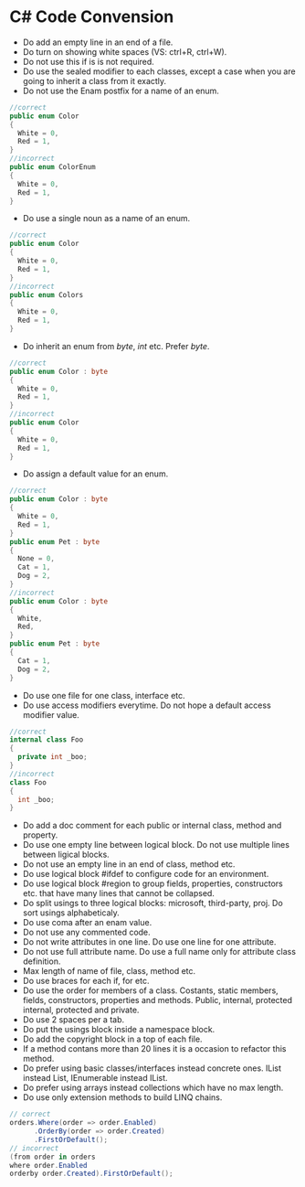 # C# Code Convension

* Do add an empty line in an end of a file.
* Do turn on showing white spaces (VS: ctrl+R, ctrl+W).
* Do not use this if is is not required.
* Do use the sealed modifier to each classes, except a case when you are going to inherit a class from it exactly.
* Do not use the Enam postfix for a name of an enum.
```csharp
//correct
public enum Color
{
  White = 0,
  Red = 1,
}
//incorrect
public enum ColorEnum
{
  White = 0,
  Red = 1,
}
```
* Do use a single noun as a name of an enum.
```csharp
//correct
public enum Color
{
  White = 0,
  Red = 1,
}
//incorrect
public enum Colors
{
  White = 0,
  Red = 1,
}
```
* Do inherit an enum from *byte*, *int* etc. Prefer *byte*.
```csharp
//correct
public enum Color : byte
{
  White = 0,
  Red = 1,
}
//incorrect
public enum Color
{
  White = 0,
  Red = 1,
}
```
* Do assign a default value for an enum.
```csharp
//correct
public enum Color : byte
{
  White = 0,
  Red = 1,
}
public enum Pet : byte
{
  None = 0,
  Cat = 1,
  Dog = 2,
}
//incorrect
public enum Color : byte
{
  White,
  Red,
}
public enum Pet : byte
{
  Cat = 1,
  Dog = 2,
}
```
* Do use one file for one class, interface etc.
* Do use access modifiers everytime. Do not hope a default access modifier value.
```csharp
//correct
internal class Foo
{
  private int _boo;
}
//incorrect
class Foo
{
  int _boo;
}
```
* Do add a doc comment for each public or internal class, method and property.
* Do use one empty line between logical block. Do not use multiple lines between ligical blocks.
* Do not use an empty line in an end of class, method etc.
* Do use logical block #ifdef to configure code for an environment.
* Do use logical block #region to group fields, properties, constructors etc. that have many lines that cannot be collapsed.
* Do split usings to three logical blocks: microsoft, third-party, proj. Do sort usings alphabeticaly.
* Do use coma after an enam value.
* Do not use any commented code.
* Do not write attributes in one line. Do use one line for one attribute.
* Do not use full attribute name. Do use a full name only for attribute class definition.
* Max length of name of file, class, method etc.
* Do use braces for each if, for etc.
* Do use the order for members of a class. Costants, static members, fields, constructors, properties and methods. Public, internal, protected internal, protected and private.
* Do use 2 spaces per a tab.
* Do put the usings block inside a namespace block.
* Do add the copyright block in a top of each file.
* If a method contans more than 20 lines it is a occasion to refactor this method.
* Do prefer using basic classes/interfaces instead concrete ones. IList instead List, IEnumerable instead IList.
* Do prefer using arrays instead collections which have no max length.
* Do use only extension methods to build LINQ chains.
```csharp
// correct
orders.Where(order => order.Enabled)
      .OrderBy(order => order.Created)
      .FirstOrDefault();
// incorrect
(from order in orders
where order.Enabled
orderby order.Created).FirstOrDefault();
```